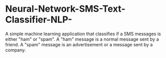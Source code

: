 # Neural-Network-SMS-Text-Classifier-NLP-
A simple machine learning application that classifies if a SMS messages is either "ham" or "spam". A "ham" message is a normal message sent by a friend. A "spam" message is an advertisement or a message sent by a company.
